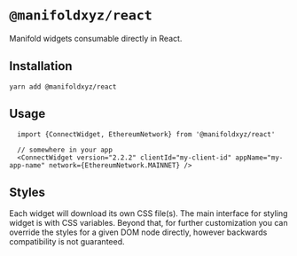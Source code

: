 # `@manifoldxyz/react`

Manifold widgets consumable directly in React.

## Installation
`yarn add @manifoldxyz/react`

## Usage
```tsx
  import {ConnectWidget, EthereumNetwork} from '@manifoldxyz/react'

  // somewhere in your app
  <ConnectWidget version="2.2.2" clientId="my-client-id" appName="my-app-name" network={EthereumNetwork.MAINNET} />
```

## Styles
Each widget will download its own CSS file(s). The main interface for styling widget is with CSS variables. Beyond that, for further customization you can override the styles for a given DOM node directly, however backwards compatibility is not guaranteed.
